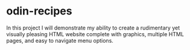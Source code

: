 # odin-recipes
In this project I will demonstrate my ability to create a rudimentary yet visually pleasing 
HTML website complete with graphics, multiple HTML pages, and easy to navigate menu options.

